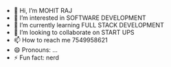 - 👋 Hi, I’m MOHIT RAJ
- 👀 I’m interested in SOFTWARE DEVELOPMENT
- 🌱 I’m currently learning FULL STACK DEVELOPMENT
- 💞️ I’m looking to collaborate on START UPS
- 📫 How to reach me 7549958621
- 😄 Pronouns: ...
- ⚡ Fun fact: nerd

<!---
raj20889/raj20889 is a ✨ special ✨ repository because its `README.md` (this file) appears on your GitHub profile.
You can click the Preview link to take a look at your changes.
--->
